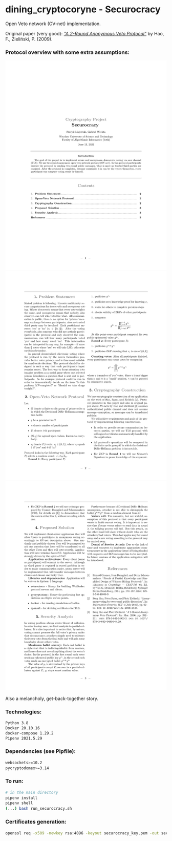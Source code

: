 # dining_cryptocoryne - Securocracy

Open Veto network (OV-net) implementation.

Original paper (very good):
[_"A 2-Round Anonymous Veto Protocol"_](https://link.springer.com/chapter/10.1007/978-3-642-04904-0_28)
by Hao, F., Zieliński, P. (2009).

### Protocol overview with some extra assumptions:

<p align="center">
  <img width="660" src="_papers/page_0001.png">
  <img width="660" src="_papers/page_0002.png">
  <img width="660" src="_papers/page_0003.png">
</p>

Also a melancholy, get-back-together story.

### Technologies:

```
Python 3.8
Docker 20.10.16
docker-compose 1.29.2
Pipenv 2021.5.29
```

### Dependencies (see Pipfile):

```bash
websockets>=10.2
pycryptodomex>=3.14
```

### To run:

```bash
# in the main directory
pipenv install
pipenv shell
(...) bash run_securocracy.sh
```

### Certificates generation:

```bash
openssl req -x509 -newkey rsa:4096 -keyout securocracy_key.pem -out securocracy_cert.pem -sha256 -days 365 -nodes -subj '/CN=localhost'
```
